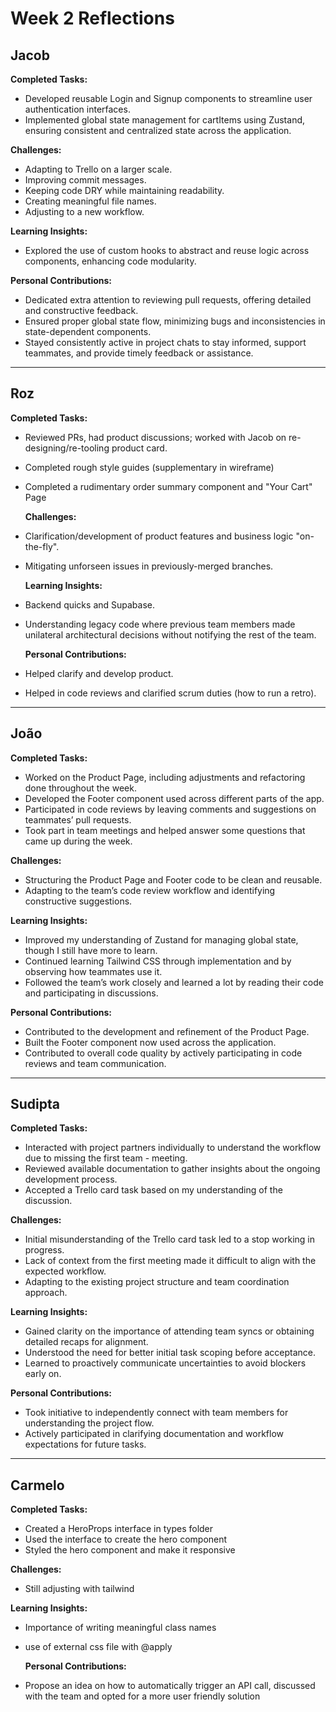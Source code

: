 # Week 2 Reflections

## Jacob

**Completed Tasks:**

- Developed reusable Login and Signup components to streamline user authentication interfaces.
- Implemented global state management for cartItems using Zustand, ensuring consistent and centralized state across the application.

**Challenges:**

- Adapting to Trello on a larger scale.
- Improving commit messages.
- Keeping code DRY while maintaining readability.
- Creating meaningful file names.
- Adjusting to a new workflow.

**Learning Insights:**

- Explored the use of custom hooks to abstract and reuse logic across components, enhancing code modularity.

**Personal Contributions:**

- Dedicated extra attention to reviewing pull requests, offering detailed and constructive feedback.
- Ensured proper global state flow, minimizing bugs and inconsistencies in state-dependent components.
- Stayed consistently active in project chats to stay informed, support teammates, and provide timely feedback or assistance.

---

## Roz

**Completed Tasks:**

- Reviewed PRs, had product discussions; worked with Jacob on re-designing/re-tooling product card.
- Completed rough style guides (supplementary in wireframe)
- Completed a rudimentary order summary component and "Your Cart" Page

  **Challenges:**

- Clarification/development of product features and business logic "on-the-fly".
- Mitigating unforseen issues in previously-merged branches.

  **Learning Insights:**

- Backend quicks and Supabase.
- Understanding legacy code where previous team members made unilateral architectural decisions without notifying the rest of the team.

  **Personal Contributions:**

- Helped clarify and develop product.
- Helped in code reviews and clarified scrum duties (how to run a retro).

---

## João

**Completed Tasks:**

- Worked on the Product Page, including adjustments and refactoring done throughout the week.
- Developed the Footer component used across different parts of the app.
- Participated in code reviews by leaving comments and suggestions on teammates’ pull requests.
- Took part in team meetings and helped answer some questions that came up during the week.

**Challenges:**

- Structuring the Product Page and Footer code to be clean and reusable.
- Adapting to the team’s code review workflow and identifying constructive suggestions.

**Learning Insights:**

- Improved my understanding of Zustand for managing global state, though I still have more to learn.
- Continued learning Tailwind CSS through implementation and by observing how teammates use it.
- Followed the team’s work closely and learned a lot by reading their code and participating in discussions.

**Personal Contributions:**

- Contributed to the development and refinement of the Product Page.
- Built the Footer component now used across the application.
- Contributed to overall code quality by actively participating in code reviews and team communication.

---

## Sudipta

**Completed Tasks:**

- Interacted with project partners individually to understand the workflow due to missing the first team - meeting.
- Reviewed available documentation to gather insights about the ongoing development process.
- Accepted a Trello card task based on my understanding of the discussion.

**Challenges:**

- Initial misunderstanding of the Trello card task led to a stop working in progress.
- Lack of context from the first meeting made it difficult to align with the expected workflow.
- Adapting to the existing project structure and team coordination approach.

**Learning Insights:**

- Gained clarity on the importance of attending team syncs or obtaining detailed recaps for alignment.
- Understood the need for better initial task scoping before acceptance.
- Learned to proactively communicate uncertainties to avoid blockers early on.

**Personal Contributions:**

- Took initiative to independently connect with team members for understanding the project flow.
- Actively participated in clarifying documentation and workflow expectations for future tasks.

---

## Carmelo

**Completed Tasks:**

- Created a HeroProps interface in types folder
- Used the interface to create the hero component
- Styled the hero component and make it responsive

**Challenges:**

- Still adjusting with tailwind

**Learning Insights:**

- Importance of writing meaningful class names
- use of external css file with @apply

  **Personal Contributions:**

- Propose an idea on how to automatically trigger an API call, discussed with the team and opted for a more user friendly solution
